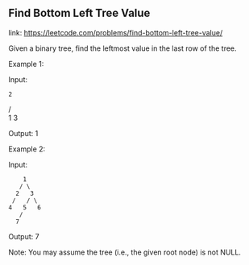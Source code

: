 ## Find Bottom Left Tree Value 
link: <https://leetcode.com/problems/find-bottom-left-tree-value/>

Given a binary tree, find the leftmost value in the last row of the tree. 


Example 1:

Input:

    2
   / \
  1   3

Output:
1



  Example 2: 

Input:

        1
       / \
      2   3
     /   / \
    4   5   6
       /
      7

Output:
7



Note:
You may assume the tree (i.e., the given root node) is not NULL.
